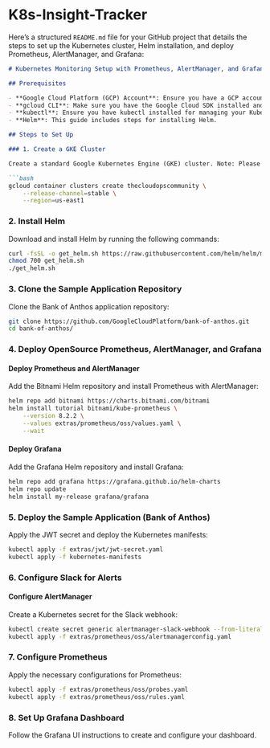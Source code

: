 # K8s-Insight-Tracker
Here’s a structured `README.md` file for your GitHub project that details the steps to set up the Kubernetes cluster, Helm installation, and deploy Prometheus, AlertManager, and Grafana:

```markdown
# Kubernetes Monitoring Setup with Prometheus, AlertManager, and Grafana

## Prerequisites

- **Google Cloud Platform (GCP) Account**: Ensure you have a GCP account.
- **gcloud CLI**: Make sure you have the Google Cloud SDK installed and configured.
- **kubectl**: Ensure you have kubectl installed for managing your Kubernetes cluster.
- **Helm**: This guide includes steps for installing Helm.

## Steps to Set Up

### 1. Create a GKE Cluster

Create a standard Google Kubernetes Engine (GKE) cluster. Note: Please do not create an autopilot cluster as it has certain restrictions.

```bash
gcloud container clusters create thecloudopscommunity \
    --release-channel=stable \
    --region=us-east1
```

### 2. Install Helm

Download and install Helm by running the following commands:

```bash
curl -fsSL -o get_helm.sh https://raw.githubusercontent.com/helm/helm/main/scripts/get-helm-3
chmod 700 get_helm.sh
./get_helm.sh
```

### 3. Clone the Sample Application Repository

Clone the Bank of Anthos application repository:

```bash
git clone https://github.com/GoogleCloudPlatform/bank-of-anthos.git
cd bank-of-anthos/
```

### 4. Deploy OpenSource Prometheus, AlertManager, and Grafana

#### Deploy Prometheus and AlertManager

Add the Bitnami Helm repository and install Prometheus with AlertManager:

```bash
helm repo add bitnami https://charts.bitnami.com/bitnami
helm install tutorial bitnami/kube-prometheus \
    --version 8.2.2 \
    --values extras/prometheus/oss/values.yaml \
    --wait
```

#### Deploy Grafana

Add the Grafana Helm repository and install Grafana:

```bash
helm repo add grafana https://grafana.github.io/helm-charts
helm repo update
helm install my-release grafana/grafana
```

### 5. Deploy the Sample Application (Bank of Anthos)

Apply the JWT secret and deploy the Kubernetes manifests:

```bash
kubectl apply -f extras/jwt/jwt-secret.yaml
kubectl apply -f kubernetes-manifests
```

### 6. Configure Slack for Alerts

#### Configure AlertManager

Create a Kubernetes secret for the Slack webhook:

```bash
kubectl create secret generic alertmanager-slack-webhook --from-literal webhookURL=SLACK_WEBHOOK_URL
kubectl apply -f extras/prometheus/oss/alertmanagerconfig.yaml
```

### 7. Configure Prometheus

Apply the necessary configurations for Prometheus:

```bash
kubectl apply -f extras/prometheus/oss/probes.yaml
kubectl apply -f extras/prometheus/oss/rules.yaml
```

### 8. Set Up Grafana Dashboard

Follow the Grafana UI instructions to create and configure your dashboard.


